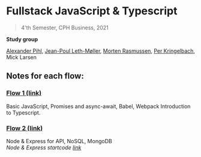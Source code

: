 # Fullstack JavaScript & Typescript 
> 4'th Semester, CPH Business, 2021  

**Study group**

[Alexander Pihl](https://github.com/AlexanderPihl), [Jean-Poul Leth-Møller](https://github.com/Jean-Poul), [Morten Rasmussen](https://github.com/Amazingh0rse), [Per Kringelbach](https://github.com/cph-pk), Mick Larsen


## Notes for each flow:

### [Flow 1 (link)](https://github.com/micklarsen/4sem_fullstack_js_ts/tree/main/Period%201)
Basic JavaScript, Promises and async-await, Babel, Webpack Introduction to Typescript.

### [Flow 2 (link)](https://github.com/micklarsen/4sem_fullstack_js_ts/tree/main/Period%202)
Node & Express for API, NoSQL, MongoDB  
*Node & Express startcode [link](https://github.com/micklarsen/4sem_typescript_startcode)*


